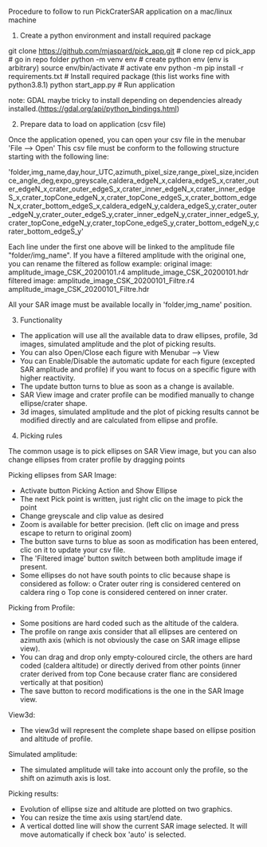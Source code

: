
Procedure to follow to run PickCraterSAR application on a mac/linux machine


1. Create a python environment and install required package

git clone https://github.com/mjaspard/pick_app.git	# clone rep
cd pick_app					# go in repo folder
python -m venv env				# create python env (env is arbitrary)
source env/bin/activate				# activate env
python -m pip install -r requirements.txt	# Install required package (this list works fine with python3.8.1)
python start_app.py				# Run application

note: 	GDAL maybe tricky to install depending on dependencies already installed.(https://gdal.org/api/python_bindings.html)
		


2. Prepare data to load on application (csv file)


Once the application opened, you can open your csv file in the menubar 'File --> Open'
This csv file must be conform to the following structure starting with the following line:

'folder,img_name,day,hour_UTC,azimuth_pixel_size,range_pixel_size,incidence_angle_deg,expo_greyscale,caldera_edgeN_x,caldera_edgeS_x,crater_outer_edgeN_x,crater_outer_edgeS_x,crater_inner_edgeN_x,crater_inner_edgeS_x,crater_topCone_edgeN_x,crater_topCone_edgeS_x,crater_bottom_edgeN_x,crater_bottom_edgeS_x,caldera_edgeN_y,caldera_edgeS_y,crater_outer_edgeN_y,crater_outer_edgeS_y,crater_inner_edgeN_y,crater_inner_edgeS_y,crater_topCone_edgeN_y,crater_topCone_edgeS_y,crater_bottom_edgeN_y,crater_bottom_edgeS_y'

Each line under the first one above will be linked to the amplitude file "folder/img_name".
If you have a filtered amplitude with the original one, you can rename the filtered as follow example:
	original image: 	amplitude_image_CSK_20200101.r4	
			amplitude_image_CSK_20200101.hdr
	filtered image: 	amplitude_image_CSK_20200101_Filtre.r4
			amplitude_image_CSK_20200101_Filtre.hdr

All your SAR image must be available locally in 'folder,img_name' position.



3. Functionality

-	The application will use all the available data to draw ellipses, profile, 3d images, simulated amplitude and the plot of picking results.
-	You can also Open/Close each figure with Menubar --> View
-	You can Enable/Disable the automatic update for each figure (excepted SAR amplitude and profile) if you want to focus on a specific figure with higher reactivity.
-	The update button turns to blue as soon as a change is available.
-	SAR View image and crater profile can be modified manually to change ellipse/crater shape.
-	3d images, simulated amplitude and the plot of picking results cannot be modified directly and are calculated from ellipse and profile.







4. Picking rules

	
The common usage is to pick ellipses on SAR View image, but you can also change ellipses from crater profile by dragging points

Picking ellipses from SAR Image:

-	Activate button Picking Action and Show Ellipse
-	The next Pick point is written, just right clic on the image to pick the point
-	Change greyscale and clip value as desired
-	Zoom is available for better precision. (left clic on image and press escape to return to original zoom)
-	The button save turns to blue as soon as modification has been entered, clic on it to update your csv file.
-	The 'Filtered image' button switch between both amplitude image if present.
-	Some ellipses do not have south points to clic because shape is considered as follow:
o	Crater outer ring is considered centered on caldera ring
o	Top cone is considered centered on inner crater.
		
	
Picking from Profile:

-	Some positions are hard coded such as the altitude of the caldera.
-	The profile on range axis consider that all ellipses are centered on azimuth axis (which is not obviously the case on SAR image ellipse view).
-	You can drag and drop only empty-coloured circle, the others are hard coded (caldera altitude) or 	directly derived from other points (inner crater derived from top Cone because crater flanc are considered vertically at that position)
-	The save button to record modifications is the one in the SAR Image view.
	
	
View3d:

-	The view3d will represent the complete shape based on ellipse position and altitude of profile.
	
Simulated amplitude:

-	The simulated amplitude will take into account only the profile, so the shift on azimuth axis is lost.
	
Picking results:

-	Evolution of ellipse size and altitude are plotted on two graphics.
-	You can resize the time axis using start/end date.
-	A vertical dotted line will show the current SAR image selected. It will move automatically if check box 'auto' is selected.
	








